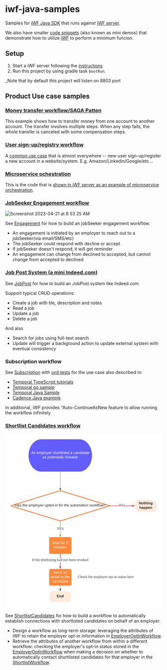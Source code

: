 # iwf-java-samples

Samples for [iWF Java SDK](https://github.com/indeedeng/iwf-java-sdk) that runs
against [iWF server](https://github.com/indeedeng/iwf).

We also have smaller [code snippets](https://github.com/indeedeng/iwf-java-code-snippets) (also known as mini demos) that demonstrate how to utilize [iWF](https://github.com/indeedeng/iwf) to perform a minimum funcion.

## Setup

1. Start a iWF server following the [instructions](https://github.com/indeedeng/iwf#how-to-run-this-server)
2. Run this project by using gradle task `bootRun`.

_Note that by default this project will listen on 8803 port

## Product Use case samples

### [Money transfer workflow/SAGA Patten](src/main/java/io/iworkflow/workflow/money/transfer)
This example shows how to transfer money from one account to another account.
The transfer involves multiple steps. When any step fails, the whole transfer is canceled with some compensation steps.

### [User sign-up/registry workflow](src/main/java/io/iworkflow/workflow/signup)

A [common use case](src/main/java/io/iworkflow/workflow/signup) that is almost everywhere -- new user sign-up/register a new account in a website/system.
E.g. Amazon/Linkedin/Google/etc...

### [Microservice ochestration](https://github.com/indeedeng/iwf-java-samples/tree/main/src/main/java/io/iworkflow/workflow/microservices)
This is the code that is [shown in iWF server as an example of microservice orchestration](https://github.com/indeedeng/iwf#example-microservice-orchestration).

### [JobSeeker Engagement workflow](https://github.com/indeedeng/iwf-java-samples/tree/main/src/main/java/io/iworkflow/workflow/engagement)
<img width="709" alt="Screenshot 2023-04-21 at 8 53 25 AM" src="https://user-images.githubusercontent.com/4523955/233680837-6a6267a0-4b31-419e-87f0-667bb48582d1.png">


See [Engagement](https://github.com/indeedeng/iwf-java-samples/tree/main/src/main/java/io/iworkflow/workflow/engagement)
for
how to build an jobSeeker engagement workflow.


* An engagement is initiated by an employer to reach out to a jobSeeker(via email/SMS/etc)
* The jobSeeker could respond with decline or accept
* If jobSeeker doesn't respond, it will get reminder
* An engagement can change from declined to accepted, but cannot change from accepted to declined

### [Job Post System (a mini Indeed.com)](https://github.com/indeedeng/iwf-java-samples/tree/main/src/main/java/io/iworkflow/workflow/jobpost)

See [JobPost](https://github.com/indeedeng/iwf-java-samples/tree/main/src/main/java/io/iworkflow/workflow/jobpost) for
how to build an JobPost system like Indeed.com

Support typical CRUD operations:

* Create a job with tile, description and notes
* Read a job
* Update a job
* Delete a job

And also

* Search for jobs using full-text search
* Update will trigger a background action to update external system with eventual consistency

### Subscription workflow

See [Subscription](https://github.com/indeedeng/iwf-java-samples/tree/main/src/main/java/io/iworkflow/workflow/subscription)
with [unit tests](https://github.com/indeedeng/iwf-java-samples/tree/main/src/test/java/io/iworkflow/workflow/subscription)
for the use case also described in:

* [Temporal TypeScript tutorials](https://learn.temporal.io/tutorials/typescript/subscriptions/)
* [Temporal go sample](https://github.com/temporalio/subscription-workflow-project-template-go)
* [Temporal Java Sample](https://github.com/temporalio/subscription-workflow-project-template-java)
* [Cadence Java example](https://cadenceworkflow.io/docs/concepts/workflows/#example)

In additional, iWF provides "Auto-ContinueAsNew feature to allow running the workflow infinitely

### [Shortlist Candidates workflow](https://github.com/indeedeng/iwf-java-samples/tree/main/src/main/java/io/iworkflow/workflow/shortlistcandidates)
<img width="709" alt="Candidate Shortlisting Use Case" src="src/main/java/io/iworkflow/workflow/shortlistcandidates/use_case.png">


See [ShortlistCandidates](https://github.com/indeedeng/iwf-java-samples/tree/main/src/main/java/io/iworkflow/workflow/shortlistcandidates)
for
how to build a workflow to automatically establish connections with shortlisted candidates on behalf of an employer.

* Design a workflow as long-term storage: leveraging the attributes of iWF to retain the employer opt-in information in [EmployerOptInWorkflow](https://github.com/indeedeng/iwf-java-samples/blob/main/src/main/java/io/iworkflow/workflow/shortlistcandidates/EmployerOptInWorkflow.java).
* Retrieve the attributes of another workflow from within a different workflow: checking the employer's opt-in status stored in the [EmployerOptInWorkflow](https://github.com/indeedeng/iwf-java-samples/blob/main/src/main/java/io/iworkflow/workflow/shortlistcandidates/EmployerOptInWorkflow.java) when making a decision on whether to automatically contact shortlisted candidates for that employer in the [ShortlistWorkflow](https://github.com/indeedeng/iwf-java-samples/blob/main/src/main/java/io/iworkflow/workflow/shortlistcandidates/ShortlistWorkflow.java).

